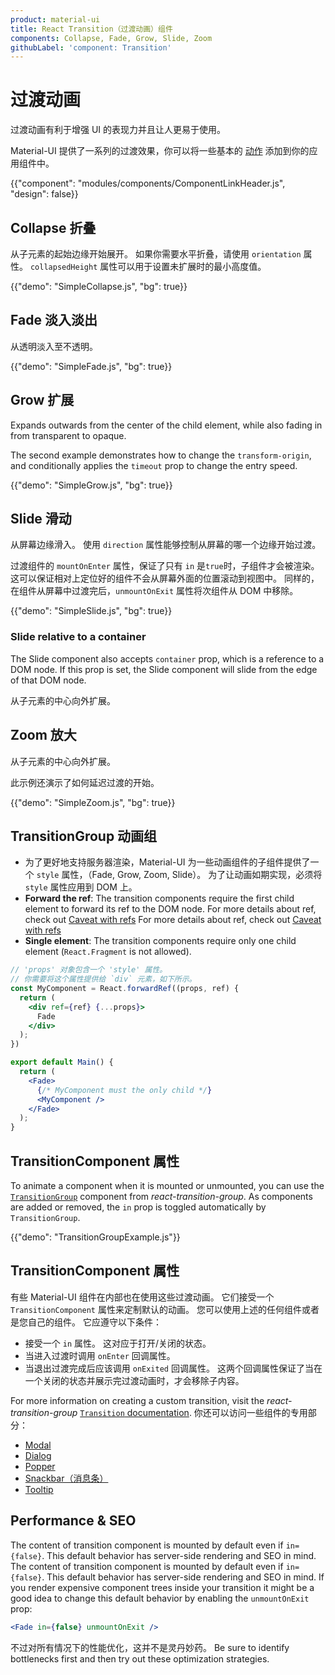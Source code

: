 ```yaml
---
product: material-ui
title: React Transition（过渡动画）组件
components: Collapse, Fade, Grow, Slide, Zoom
githubLabel: 'component: Transition'
---
```


# 过渡动画

<p class="description">过渡动画有利于增强 UI 的表现力并且让人更易于使用。</p>

Material-UI 提供了一系列的过渡效果，你可以将一些基本的 [动作](https://material.io/design/motion/) 添加到你的应用组件中。

{{"component": "modules/components/ComponentLinkHeader.js", "design": false}}

## Collapse 折叠

从子元素的起始边缘开始展开。 如果你需要水平折叠，请使用 `orientation` 属性。 `collapsedHeight` 属性可以用于设置未扩展时的最小高度值。

{{"demo": "SimpleCollapse.js", "bg": true}}

## Fade 淡入淡出

从透明淡入至不透明。

{{"demo": "SimpleFade.js", "bg": true}}

## Grow 扩展

Expands outwards from the center of the child element, while also fading in from transparent to opaque.

The second example demonstrates how to change the `transform-origin`, and conditionally applies the `timeout` prop to change the entry speed.

{{"demo": "SimpleGrow.js", "bg": true}}

## Slide 滑动

从屏幕边缘滑入。 使用 `direction` 属性能够控制从屏幕的哪一个边缘开始过渡。

过渡组件的 `mountOnEnter` 属性，保证了只有 `in` 是`true`时，子组件才会被渲染。 这可以保证相对上定位好的组件不会从屏幕外面的位置滚动到视图中。 同样的， 在组件从屏幕中过渡完后，`unmountOnExit` 属性将次组件从 DOM 中移除。

{{"demo": "SimpleSlide.js", "bg": true}}

### Slide relative to a container

The Slide component also accepts `container` prop, which is a reference to a DOM node. If this prop is set, the Slide component will slide from the edge of that DOM node.

从子元素的中心向外扩展。

## Zoom 放大

从子元素的中心向外扩展。

此示例还演示了如何延迟过渡的开始。

{{"demo": "SimpleZoom.js", "bg": true}}

## TransitionGroup 动画组

- 为了更好地支持服务器渲染，Material-UI 为一些动画组件的子组件提供了一个 `style` 属性，（Fade, Grow, Zoom, Slide）。 为了让动画如期实现，必须将 `style` 属性应用到 DOM 上。
- **Forward the ref**: The transition components require the first child element to forward its ref to the DOM node. For more details about ref, check out [Caveat with refs](/guides/composition/#caveat-with-refs) For more details about ref, check out [Caveat with refs](/material-ui/guides/composition/#caveat-with-refs)
- **Single element**: The transition components require only one child element (`React.Fragment` is not allowed).

```jsx
// 'props' 对象包含一个 'style' 属性。
// 你需要将这个属性提供给 `div` 元素，如下所示。
const MyComponent = React.forwardRef((props, ref) {
  return (
    <div ref={ref} {...props}>
      Fade
    </div>
  );
})

export default Main() {
  return (
    <Fade>
      {/* MyComponent must the only child */}
      <MyComponent />
    </Fade>
  );
}
```

## TransitionComponent 属性

To animate a component when it is mounted or unmounted, you can use the [`TransitionGroup`](http://reactcommunity.org/react-transition-group/transition-group/) component from _react-transition-group_. As components are added or removed, the `in` prop is toggled automatically by `TransitionGroup`.

{{"demo": "TransitionGroupExample.js"}}

## TransitionComponent 属性

有些 Material-UI 组件在内部也在使用这些过渡动画。 它们接受一个 `TransitionComponent` 属性来定制默认的动画。 您可以使用上述的任何组件或者是您自己的组件。 它应遵守以下条件：

- 接受一个 `in` 属性。 这对应于打开/关闭的状态。
- 当进入过渡时调用 `onEnter` 回调属性。
- 当退出过渡完成后应该调用 `onExited` 回调属性。 这两个回调属性保证了当在一个关闭的状态并展示完过渡动画时，才会移除子内容。

For more information on creating a custom transition, visit the _react-transition-group_ [`Transition` documentation](http://reactcommunity.org/react-transition-group/transition/). 你还可以访问一些组件的专用部分：

- [Modal](/material-ui/react-modal/#transitions)
- [Dialog](/material-ui/react-dialog/#transitions)
- [Popper](/material-ui/react-popper/#transitions)
- [Snackbar（消息条）](/material-ui/react-snackbar/#transitions)
- [Tooltip](/material-ui/react-tooltip/#transitions)

## Performance & SEO

The content of transition component is mounted by default even if `in={false}`. This default behavior has server-side rendering and SEO in mind. The content of transition component is mounted by default even if `in={false}`. This default behavior has server-side rendering and SEO in mind. If you render expensive component trees inside your transition it might be a good idea to change this default behavior by enabling the `unmountOnExit` prop:

```jsx
<Fade in={false} unmountOnExit />
```

不过对所有情况下的性能优化，这并不是灵丹妙药。 Be sure to identify bottlenecks first and then try out these optimization strategies.
